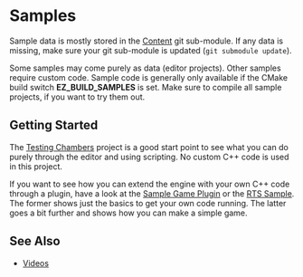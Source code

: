 # Samples

Sample data is mostly stored in the [Content](https://github.com/ezEngine/content) git sub-module. If any data is missing, make sure your git sub-module is updated (`git submodule update`).

Some samples may come purely as data (editor projects). Other samples require custom code. Sample code is generally only available if the CMake build switch **EZ_BUILD_SAMPLES** is set. Make sure to compile all sample projects, if you want to try them out.

## Getting Started

The [Testing Chambers](testing-chambers.md) project is a good start point to see what you can do purely through the editor and using scripting. No custom C++ code is used in this project.

If you want to see how you can extend the engine with your own C++ code through a plugin, have a look at the [Sample Game Plugin](sample-game-plugin.md) or the [RTS Sample](rts.md). The former shows just the basics to get your own code running. The latter goes a bit further and shows how you can make a simple game.

## See Also

* [Videos](../appendix/videos.md)